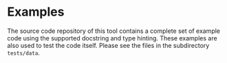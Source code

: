# Examples
The source code repository of this tool contains a complete set of example code using the supported docstring and type hinting. These examples are also used to test the code itself. Please see the files in the subdirectory ```tests/data```.